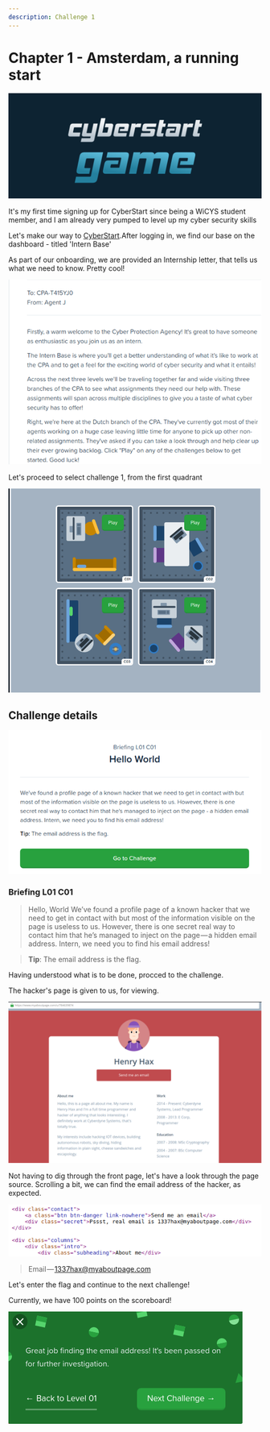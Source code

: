```yaml
---
description: Challenge 1
---
```


# Chapter 1 - Amsterdam, a running start

![](../.gitbook/assets/CS.png)

It's my first time signing up for CyberStart since being a WiCYS student member, and I am already very pumped to level up my cyber security skills

Let's make our way to [CyberStart](https://play.cyberstart.com/dashboard).After logging in, we find our base on the dashboard - titled 'Intern Base'

As part of our onboarding, we are provided an Internship letter, that tells us what we need to know. Pretty cool!

![](<../.gitbook/assets/1 (3).png>)

Let's proceed to select challenge 1, from the first quadrant

![](<../.gitbook/assets/2 (1).png>)

## Challenge details

![](<../.gitbook/assets/4 (1).png>)

### Briefing L01 C01

> Hello, World We’ve found a profile page of a known hacker that we need to get in contact with but most of the information visible on the page is useless to us. However, there is one secret real way to contact him that he’s managed to inject on the page — a hidden email address. Intern, we need you to find his email address!

> **Tip**: The email address is the flag.

Having understood what is to be done, procced to the challenge.

The hacker's page is given to us, for viewing.

![Hacker's page](../.gitbook/assets/5.png)

Not having to dig through the front page, let's have a look through the page source. Scrolling a bit, we can find the email address of the hacker, as expected.

![](../.gitbook/assets/6.png)

> Email — 1337hax@myaboutpage.com

Let's enter the flag and continue to the next challenge!

Currently, we have 100 points on the scoreboard!

![](../.gitbook/assets/7.png)

